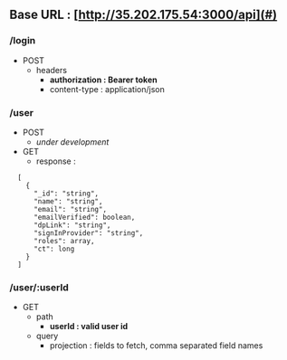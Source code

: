 ## Base URL : [http://35.202.175.54:3000/api](#)

### /login
* POST
    * headers
        - __authorization : Bearer token__
        - content-type : application/json
    

### /user
* POST
    * *under development*
* GET
    * response : 
```
  [
    {
      "_id": "string",
      "name": "string",
      "email": "string",
      "emailVerified": boolean,
      "dpLink": "string",
      "signInProvider": "string",
      "roles": array,
      "ct": long 
    }
  ]
```

### /user/:userId
* GET
    * path
        * __userId : valid user id__
    * query
        * projection : fields to fetch, comma separated field names
